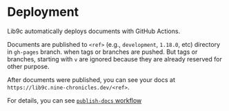 # Deployment

Lib9c automatically deploys documents with GitHub Actions.

Documents are published to `<ref>` (e.g., `development`, `1.18.0`, etc) directory in `gh-pages` branch. when tags or branches are pushed. But tags or branches, starting with `v` are ignored because they are already reserved for other purpose.

After documents were published, you can see your docs at `https://lib9c.nine-chronicles.dev/<ref>`.

For details, you can see [`publish-docs` workflow](https://github.com/planetarium/lib9c/blob/development/.github/workflows/publish-docs.yml)
